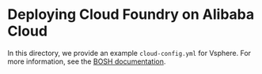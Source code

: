 # Deploying Cloud Foundry on Alibaba Cloud

In this directory, we provide an example `cloud-config.yml` for Vsphere.  For more information, see the [BOSH documentation](https://bosh.io/docs/init-alicloud.html).